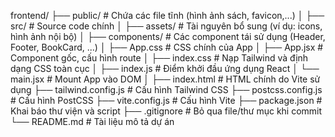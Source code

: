 frontend/
├── public/                   # Chứa các file tĩnh (hình ảnh sách, favicon,...)
│
├── src/                      # Source code chính
│   ├── assets/              # Tài nguyên bổ sung (ví dụ: icons, hình ảnh nội bộ)
│   ├── components/          # Các component tái sử dụng (Header, Footer, BookCard, ...)
│   ├── App.css              # CSS chính của App
│   ├── App.jsx              # Component gốc, cấu hình route
│   ├── index.css            # Nạp Tailwind và định dạng CSS toàn cục
│   ├── index.js             # Điểm khởi đầu ứng dụng React
│   └── main.jsx             # Mount App vào DOM
│
├── index.html               # HTML chính do Vite sử dụng
├── tailwind.config.js       # Cấu hình Tailwind CSS
├── postcss.config.js        # Cấu hình PostCSS
├── vite.config.js           # Cấu hình Vite
├── package.json             # Khai báo thư viện và script
├── .gitignore               # Bỏ qua file/thư mục khi commit
└── README.md                # Tài liệu mô tả dự án